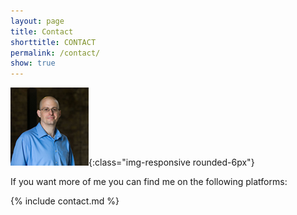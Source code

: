 ```yaml
---
layout: page
title: Contact
shorttitle: CONTACT
permalink: /contact/
show: true
---
```


![Dave Albert CTO](/images/me2-square-100k.JPG){:class="img-responsive rounded-6px"}

If you want more of me you can find me on the following platforms:

{% include contact.md %}

